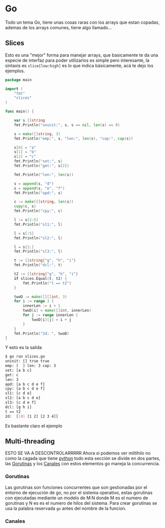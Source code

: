# Go

Todo un tema Go, tiene unas cosas raras con los arrays que estan copadas, ademas de los arrays comunes, tiene algo llamado...

## Slices

Esto es una "mejor" forma para manejar arrays, que basicamente te da una especie de interfaz para poder utilizarlos es simple pero interesante, la sintaxis es `slice[low:high]` es lo que indica básicamente, acá te dejo los ejemplos.

```Go
package main

import (
    "fmt"
    "slices"
)

func main() {

    var s []string
    fmt.Println("uninit:", s, s == nil, len(s) == 0)

    s = make([]string, 3)
    fmt.Println("emp:", s, "len:", len(s), "cap:", cap(s))

    s[0] = "a"
    s[1] = "b"
    s[2] = "c"
    fmt.Println("set:", s)
    fmt.Println("get:", s[2])

    fmt.Println("len:", len(s))

    s = append(s, "d")
    s = append(s, "e", "f")
    fmt.Println("apd:", s)

    c := make([]string, len(s))
    copy(c, s)
    fmt.Println("cpy:", c)

    l := s[2:5]
    fmt.Println("sl1:", l)

    l = s[:5]
    fmt.Println("sl2:", l)

    l = s[2:]
    fmt.Println("sl3:", l)

    t := []string{"g", "h", "i"}
    fmt.Println("dcl:", t)

    t2 := []string{"g", "h", "i"}
    if slices.Equal(t, t2) {
        fmt.Println("t == t2")
    }

    twoD := make([][]int, 3)
    for i := range 3 {
        innerLen := i + 1
        twoD[i] = make([]int, innerLen)
        for j := range innerLen {
            twoD[i][j] = i + j
        }
    }
    fmt.Println("2d: ", twoD)
}
```

Y esto es la salida

```bash
$ go run slices.go
uninit: [] true true
emp: [  ] len: 3 cap: 3
set: [a b c]
get: c
len: 3
apd: [a b c d e f]
cpy: [a b c d e f]
sl1: [c d e]
sl2: [a b c d e]
sl3: [c d e f]
dcl: [g h i]
t == t2
2d:  [[0] [1 2] [2 3 4]]
```

Es bastante claro el ejemplo

## Multi-threading

ESTO SE VA A DESCONTROLARRRRR
Ahora si podemos ver miltihilo no como la cagada que tiene [python](/Programming/Python/README.md) todo esta sección se divide en dos partes, las [Gorutinas](#Gorutinas) y los [Canales](#Canales) con estos elementos go maneja la concurrencia.

### Gorutinas

Las gorutinas son funciones concurrentes que son gestionadas por el entorno de ejecución de go, no por el sistema operativo, estas gorutinas con ejecutadas mediante un modelo de M:N donde M es el numero de gorutinas y N es es el numero de hilos del sistema.
Para crear gorutinas se usa la palabra reservada `go` antes del nombre de la funcion.



### Canales

